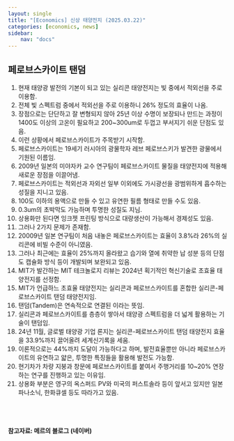 ```yaml
---
layout: single
title: "[Economics] 신상 태양전지 (2025.03.22)"
categories: [economics, news]
sidebar:
    nav: "docs"
---
```


## 페로브스카이트 탠덤
1. 현재 태양광 발전의 기본이 되고 있는 실리콘 태양전지는 빛 중에서 적외선을 주로 이용함.
1. 전체 빛 스펙트럼 중에서 적외선을 주로 이용하니 26% 정도의 효율이 나옴.
1. 장점으로는 단단하고 잘 변형되지 않아 25년 이상 수명이 보장되나 만드는 과정이 1400도 이상의 고온이 필요하고 200~300um로 두껍고 부서지기 쉬운 단점도 있음.
1. 이런 상황에서 페로브스카이트가 주목받기 시작함.
1. 페로브스카이트는 19세기 러시아의 광물학자 레브 페로브스키가 발견한 광물에서 기원된 이름임.
1. 2009년 일본의 미야자카 교수 연구팀이 페로브스카이트 물질을 태양전지에 적용해 새로운 장점을 이끌어냄.
1. 페로브스카이트는 적외선과 자외선 일부 이외에도 가시광선을 광범위하게 흡수하는 성질을 지니고 있음.
1. 100도 이하의 용액으로 만들 수 있고 유연한 필름 형태로 만들 수도 있음.
1. 0.3um의 초박막도 가능하며 투명한 성질도 지님.
1. 상용화만 된다면 잉크젯 프린팅 방식으로 대량생산이 가능해서 경제성도 있음.
1. 그러나 2가지 문제가 존재함.
1. 20009년 일본 연구팀이 처음 내놓은 페로브스카이트는 효율이 3.8%라 26%의 실리콘에 비빌 수준이 아니였음.
1. 그러나 최근에는 효율이 25%까지 올라왔고 습기와 열에 취약한 납 성분 등의 단점도 캡슐화 방식 등이 개발되며 보완되고 있음.
1. MIT가 발간하는 MIT 테크놀로지 리뷰는 2024년 획기적인 혁신기술로 초효율 태양전지를 선정함.
1. MIT가 언급하느 초효율 태양전지는 실리콘과 페로브스카이트를 혼합한 실리콘-페로브스카이트 탠덤 태양전지임.
1. 탠덤(Tandem)은 연속적으로 연결된 이라는 뜻임.
1. 실리콘과 페로브스카이트를 층층이 쌓아서 태양광 스펙트럼을 더 넓게 활용하는 기술이 탠덤임.
1. 24년 11월, 글로벌 태양광 기업 론지는 실리콘-페로브스카이트 탠덤 태양전지 효율을 33.9%까지 끌어올려 세계신기록을 세움.
1. 이론적으로는 44%까지 도달이 가능하다고 하며, 발전효율뿐만 아니라 페로브스카이트의 유연하고 얇은, 투명한 특징들을 활용해 발전도 가능함.
1. 현기차가 차량 지붕과 창문에 페로브스카이트를 붙여서 주행거리를 10~20% 연장하는 연구를 진행하고 있는 이유임.
1. 상용화 부분은 영구의 옥스퍼드 PV와 미국의 퍼스트솔라 등이 앞서고 있지만 일본 파나소닉, 한화큐셀 등도 따라가고 있음.



<br/>
<br/>

#### 참고자료: 메르의 블로그 (네이버) 